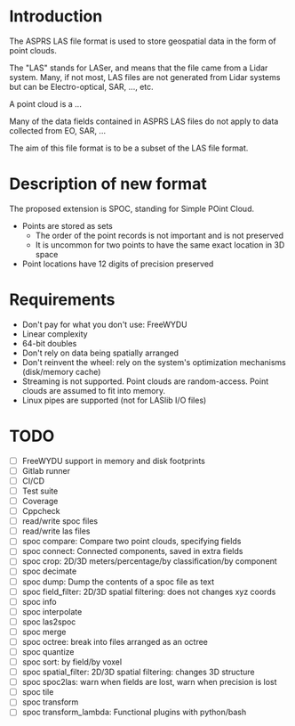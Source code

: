 # Introduction

The ASPRS LAS file format is used to store geospatial data in the form
of point clouds.

The "LAS" stands for LASer, and means that the file came from a Lidar
system. Many, if not most, LAS files are not generated from Lidar
systems but can be Electro-optical, SAR, ..., etc.

A point cloud is a ...

Many of the data fields contained in ASPRS LAS files do not apply to
data collected from EO, SAR, ...

The aim of this file format is to be a subset of the LAS file format.

# Description of new format

The proposed extension is SPOC, standing for Simple POint Cloud.

* Points are stored as sets
    * The order of the point records is not important and is not preserved
    * It is uncommon for two points to have the same exact location in
    3D space
* Point locations have 12 digits of precision preserved

# Requirements

* Don't pay for what you don't use: FreeWYDU
* Linear complexity
* 64-bit doubles
* Don't rely on data being spatially arranged
* Don't reinvent the wheel: rely on the system's optimization mechanisms
  (disk/memory cache)
* Streaming is not supported. Point clouds are random-access. Point
  clouds are assumed to fit into memory.
* Linux pipes are supported (not for LASlib I/O files)

# TODO

* [ ] FreeWYDU support in memory and disk footprints
* [ ] Gitlab runner
* [ ] CI/CD
* [ ] Test suite
* [ ] Coverage
* [ ] Cppcheck
* [ ] read/write spoc files
* [ ] read/write las files
* [ ] spoc compare: Compare two point clouds, specifying fields
* [ ] spoc connect: Connected components, saved in extra fields
* [ ] spoc crop: 2D/3D meters/percentage/by classification/by component
* [ ] spoc decimate
* [ ] spoc dump: Dump the contents of a spoc file as text
* [ ] spoc field\_filter: 2D/3D spatial filtering: does not changes xyz coords
* [ ] spoc info
* [ ] spoc interpolate
* [ ] spoc las2spoc
* [ ] spoc merge
* [ ] spoc octree: break into files arranged as an octree
* [ ] spoc quantize
* [ ] spoc sort: by field/by voxel
* [ ] spoc spatial\_filter: 2D/3D spatial filtering: changes 3D structure
* [ ] spoc spoc2las: warn when fields are lost, warn when precision is lost
* [ ] spoc tile
* [ ] spoc transform
* [ ] spoc transform\_lambda: Functional plugins with python/bash
